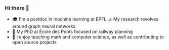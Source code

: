 ### Hi there 👋

- 🎓 I'm a postdoc in machine learning at EPFL
  📊 My research revolves around graph neural networks
- 🚂 My PhD at École des Ponts focused on railway planning
- 🏫 I enjoy teaching math and computer science, as well as contributing to open source projects

